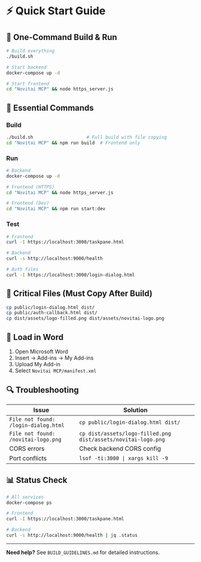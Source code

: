 # ⚡ Quick Start Guide

## 🚀 One-Command Build & Run

```bash
# Build everything
./build.sh

# Start backend
docker-compose up -d

# Start frontend
cd "Novitai MCP" && node https_server.js
```

## 🔧 Essential Commands

### Build
```bash
./build.sh                    # Full build with file copying
cd "Novitai MCP" && npm run build  # Frontend only
```

### Run
```bash
# Backend
docker-compose up -d

# Frontend (HTTPS)
cd "Novitai MCP" && node https_server.js

# Frontend (Dev)
cd "Novitai MCP" && npm run start:dev
```

### Test
```bash
# Frontend
curl -I https://localhost:3000/taskpane.html

# Backend
curl -s http://localhost:9000/health

# Auth files
curl -I https://localhost:3000/login-dialog.html
```

## 🚨 Critical Files (Must Copy After Build)

```bash
cp public/login-dialog.html dist/
cp public/auth-callback.html dist/
cp dist/assets/logo-filled.png dist/assets/novitai-logo.png
```

## 📱 Load in Word

1. Open Microsoft Word
2. Insert → Add-ins → My Add-ins
3. Upload My Add-in
4. Select `Novitai MCP/manifest.xml`

## 🔍 Troubleshooting

| Issue | Solution |
|-------|----------|
| `File not found: /login-dialog.html` | `cp public/login-dialog.html dist/` |
| `File not found: /novitai-logo.png` | `cp dist/assets/logo-filled.png dist/assets/novitai-logo.png` |
| CORS errors | Check backend CORS config |
| Port conflicts | `lsof -ti:3000 \| xargs kill -9` |

## 📊 Status Check

```bash
# All services
docker-compose ps

# Frontend
curl -I https://localhost:3000/taskpane.html

# Backend
curl -s http://localhost:9000/health | jq .status
```

---
**Need help?** See `BUILD_GUIDELINES.md` for detailed instructions.
